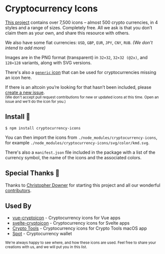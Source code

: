 # Cryptocurrency Icons

[This project](http://cryptoicons.co) contains over 7,500 icons – almost 500 crypto currencies, in 4 styles and a range of sizes. Completely free. All we ask is that you don’t claim them as your own, and share this resource with others.

We also have some fiat currencies: `USD`, `GBP`, `EUR`, `JPY`, `CNY`, `RUB`. *(We don't intend to add more)*

Images are in the PNG format (transparent) in `32×32`, `32×32 (@2x)`, and `128×128` variants, along with SVG versions.

There's also a [`generic` icon](https://github.com/spothq/cryptocurrency-icons/blob/master/svg/color/generic.svg) that can be used for cryptocurrencies missing an icon here.

If there is an altcoin you’re looking for that hasn’t been included, please [create a new issue](https://github.com/spothq/cryptocurrency-icons/issues/new?assignees=&labels=coin+request&template=add-currency.md&title=Add+Currency+%28Symbol%29).<br><sub>(We don't accept pull request contributions for new or updated icons at this time. Open an issue and we'll do the icon for you.)</sub>


## Install 🚀

```
$ npm install cryptocurrency-icons
```

You can then import the icons from `./node_modules/cryptocurrency-icons`, for example `./node_modules/cryptocurrency-icons/svg/color/kmd.svg`.

There's also a `manifest.json` file included in the package with a list of the currency symbol, the name of the icons and the associated colors.


## Special Thanks 👏

Thanks to [Christopher Downer](https://github.com/cjdowner) for starting this project and all our wonderful [contributors](https://github.com/spothq/cryptocurrency-icons/graphs/contributors).


## Used By

- [vue-cryptoicon](https://github.com/man15h/vue-cryptoicon) - Cryptocurrency icons for Vue apps
- [svelte-cryptoicon](https://github.com/alepop/svelte-cryptoicon) - Cryptocurrency icons for Svelte apps
- [Crypto Tools](http://bunchoftext.com/apps/crypto-calculator) - Cryptocurrency icons for Crypto Tools macOS app
- [Spot](http://spot-bitcoin.com) - Cryptocurrency wallet

<sub>We're always happy to see where, and how these icons are used. Feel free to share your creations with us, and we will put you in this list.</sub>
